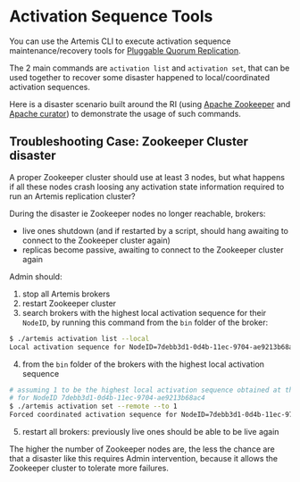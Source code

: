 # Activation Sequence Tools

You can use the Artemis CLI to execute activation sequence maintenance/recovery tools
for [Pluggable Quorum Replication](ha.md).

The 2 main commands are `activation list` and `activation set`, that can be used together to recover some disaster
happened to local/coordinated activation sequences.

Here is a disaster scenario built around the RI (using [Apache Zookeeper](https://zookeeper.apache.org/)
and [Apache curator](https://curator.apache.org/)) to demonstrate the usage of such commands.

## Troubleshooting Case: Zookeeper Cluster disaster

A proper Zookeeper cluster should use at least 3 nodes, but what happens if all these nodes crash loosing any activation
state information required to run an Artemis replication cluster?

During the disaster ie Zookeeper nodes no longer reachable, brokers:

- live ones shutdown (and if restarted by a script, should hang awaiting to connect to the Zookeeper cluster again)
- replicas become passive, awaiting to connect to the Zookeeper cluster again

Admin should:

1. stop all Artemis brokers
2. restart Zookeeper cluster
3. search brokers with the highest local activation sequence for their `NodeID`, by running this command from the `bin`
   folder of the broker:

```bash
$ ./artemis activation list --local
Local activation sequence for NodeID=7debb3d1-0d4b-11ec-9704-ae9213b68ac4: 1
```

4. from the `bin` folder of the brokers with the highest local activation sequence

```bash
# assuming 1 to be the highest local activation sequence obtained at the previous step 
# for NodeID 7debb3d1-0d4b-11ec-9704-ae9213b68ac4
$ ./artemis activation set --remote --to 1
Forced coordinated activation sequence for NodeID=7debb3d1-0d4b-11ec-9704-ae9213b68ac4 from 0 to 1
```

5. restart all brokers: previously live ones should be able to be live again

The higher the number of Zookeeper nodes are, the less the chance are that a disaster like this requires Admin
intervention, because it allows the Zookeeper cluster to tolerate more failures.